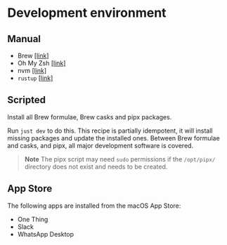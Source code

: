 # Development environment

## Manual

- Brew [[link]](https://brew.sh/)
- Oh My Zsh [[link]](https://ohmyz.sh/#install)
- nvm [[link]](https://github.com/nvm-sh/nvm#installing-and-updating)
- `rustup` [[link]](https://www.rust-lang.org/tools/install)

## Scripted

Install all Brew formulae, Brew casks and pipx packages.

Run `just dev` to do this. This recipe is partially idempotent, it will install
missing packages and update the installed ones. Between Brew formulae and casks,
and pipx, all major development software is covered.

> **Note** The pipx script may need `sudo` permissions if the `/opt/pipx/`
> directory does not exist and needs to be created.

## App Store

The following apps are installed from the macOS App Store:

- One Thing
- Slack
- WhatsApp Desktop
